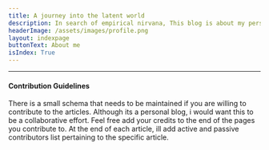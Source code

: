```yaml
---
title: A journey into the latent world
description: In search of empirical nirvana, This blog is about my personal explorations and observations on the sciences of perception and cognition modeled into computers.
headerImage: /assets/images/profile.png
layout: indexpage
buttonText: About me
isIndex: True
---
```

-------------------------------------------------------------------------------
#### Contribution Guidelines
There is a small schema that needs to be maintained if you are willing to contribute to the articles. Although its a personal blog, i would want this to be a collaborative effort. Feel free add your credits to the end of the pages you contribute to. At the end of each article, ill add active and passive contributors list pertaining to the specific article.